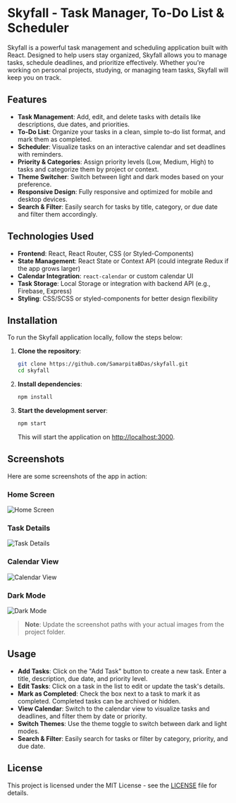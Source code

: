 # Skyfall - Task Manager, To-Do List & Scheduler

Skyfall is a powerful task management and scheduling application built with React. Designed to help users stay organized, Skyfall allows you to manage tasks, schedule deadlines, and prioritize effectively. Whether you're working on personal projects, studying, or managing team tasks, Skyfall will keep you on track.

## Features

- **Task Management**: Add, edit, and delete tasks with details like descriptions, due dates, and priorities.
- **To-Do List**: Organize your tasks in a clean, simple to-do list format, and mark them as completed.
- **Scheduler**: Visualize tasks on an interactive calendar and set deadlines with reminders.
- **Priority & Categories**: Assign priority levels (Low, Medium, High) to tasks and categorize them by project or context.
- **Theme Switcher**: Switch between light and dark modes based on your preference.
- **Responsive Design**: Fully responsive and optimized for mobile and desktop devices.
- **Search & Filter**: Easily search for tasks by title, category, or due date and filter them accordingly.

## Technologies Used

- **Frontend**: React, React Router, CSS (or Styled-Components)
- **State Management**: React State or Context API (could integrate Redux if the app grows larger)
- **Calendar Integration**: `react-calendar` or custom calendar UI
- **Task Storage**: Local Storage or integration with backend API (e.g., Firebase, Express)
- **Styling**: CSS/SCSS or styled-components for better design flexibility

## Installation

To run the Skyfall application locally, follow the steps below:

1. **Clone the repository**:

   ```bash
   git clone https://github.com/SamarpitaBDas/skyfall.git
   cd skyfall
   ```

2. **Install dependencies**:

   ```bash
   npm install
   ```

3. **Start the development server**:

   ```bash
   npm start
   ```

   This will start the application on [http://localhost:3000](http://localhost:3000).

## Screenshots

Here are some screenshots of the app in action:

### Home Screen

![Home Screen](./screenshots/home-screen.png)

### Task Details

![Task Details](./screenshots/task-details.png)

### Calendar View

![Calendar View](./screenshots/calendar-view.png)

### Dark Mode

![Dark Mode](./screenshots/dark-mode.png)

> **Note**: Update the screenshot paths with your actual images from the project folder.

## Usage

- **Add Tasks**: Click on the "Add Task" button to create a new task. Enter a title, description, due date, and priority level.
- **Edit Tasks**: Click on a task in the list to edit or update the task's details.
- **Mark as Completed**: Check the box next to a task to mark it as completed. Completed tasks can be archived or hidden.
- **View Calendar**: Switch to the calendar view to visualize tasks and deadlines, and filter them by date or priority.
- **Switch Themes**: Use the theme toggle to switch between dark and light modes.
- **Search & Filter**: Easily search for tasks or filter by category, priority, and due date.

## License

This project is licensed under the MIT License - see the [LICENSE](LICENSE) file for details.
